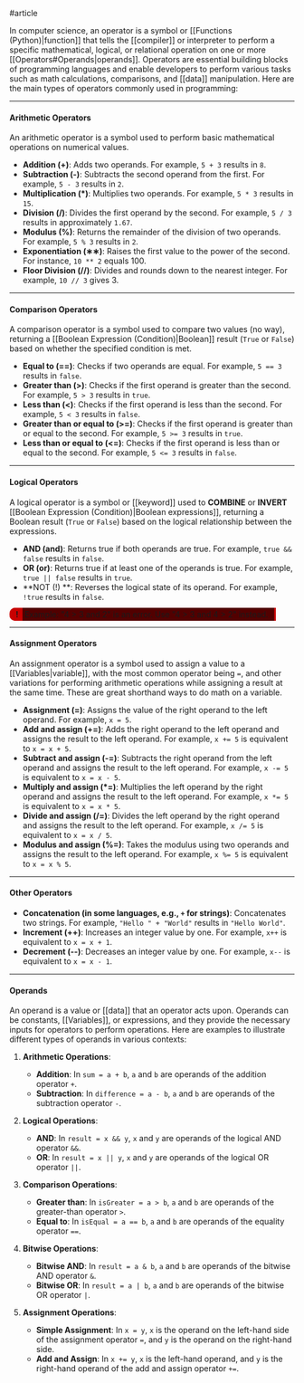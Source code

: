 #article 

In computer science, an operator is a symbol or [[Functions (Python)|function]] that tells the [[compiler]] or interpreter to perform a specific mathematical, logical, or relational operation on one or more [[Operators#Operands|operands]]. Operators are essential building blocks of programming languages and enable developers to perform various tasks such as math calculations, comparisons, and [[data]] manipulation. Here are the main types of operators commonly used in programming:

---
#### Arithmetic Operators

An arithmetic operator is a symbol used to perform basic mathematical operations on numerical values.

   - **Addition (+)**: Adds two operands. For example, `5 + 3` results in `8`.
   - **Subtraction (-)**: Subtracts the second operand from the first. For example, `5 - 3` results in `2`.
   - **Multiplication (*)**: Multiplies two operands. For example, `5 * 3` results in `15`.
   - **Division (/)**: Divides the first operand by the second. For example, `5 / 3` results in approximately `1.67`.
   - **Modulus (%)**: Returns the remainder of the division of two operands. For example, `5 % 3` results in `2`.
   - **Exponentiation (∗∗)**: Raises the first value to the power of the second. For instance, `10 ** 2` equals 100.
   - **Floor Division (//)**: Divides and rounds down to the nearest integer. For example, `10 // 3` gives 3.

---
#### Comparison Operators

A comparison operator is a symbol used to compare two values (no way), returning a [[Boolean Expression (Condition)|Boolean]] result (`True` or `False`) based on whether the specified condition is met.

   - **Equal to (==)**: Checks if two operands are equal. For example, `5 == 3` results in `false`.
   - **Greater than (>)**: Checks if the first operand is greater than the second. For example, `5 > 3` results in `true`.
   - **Less than (<)**: Checks if the first operand is less than the second. For example, `5 < 3` results in `false`.
   - **Greater than or equal to (>=)**: Checks if the first operand is greater than or equal to the second. For example, `5 >= 3` results in `true`.
   - **Less than or equal to (<=)**: Checks if the first operand is less than or equal to the second. For example, `5 <= 3` results in `false`.

---
#### Logical Operators

A logical operator is a symbol or [[keyword]] used to **COMBINE** or **INVERT** [[Boolean Expression (Condition)|Boolean expressions]], returning a Boolean result (`True` or `False`) based on the logical relationship between the expressions.

   - **AND (and)**: Returns true if both operands are true. For example, `true && false` results in `false`.
   - **OR (or)**: Returns true if at least one of the operands is true. For example, `true || false` results in `true`.
   - **NOT (!) **: Reverses the logical state of its operand. For example, `!true` results in `false`.

<span style="position: relative; font-weight: 700;background-color: #C80000; border-bottom: 2px solid #C80000;padding-top:1px; padding-bottom:1px;  padding-left: 11px; padding-right: 7px;border-top: 2px solid #C80000; border-radius:10px 0px 0px 10px;">!</span><span style= "background-color: #520000; margin-left:-14px;padding:3px;padding-left:14px; padding-right:10px;border-right:3px solid #C80000"> Example: "4 > 3 and 2" is an error. Use "4 > 3 and 4 > 2" instead.</span>

---
#### Assignment Operators

An assignment operator is a symbol used to assign a value to a [[Variables|variable]], with the most common operator being `=`, and other variations for performing arithmetic operations while assigning a result at the same time. These are great shorthand ways to do math on a variable.

   - **Assignment (=)**: Assigns the value of the right operand to the left operand. For example, `x = 5`.
   - **Add and assign (+=)**: Adds the right operand to the left operand and assigns the result to the left operand. For example, `x += 5` is equivalent to `x = x + 5`.
   - **Subtract and assign (-=)**: Subtracts the right operand from the left operand and assigns the result to the left operand. For example, `x -= 5` is equivalent to `x = x - 5`.
   - **Multiply and assign (*=)**: Multiplies the left operand by the right operand and assigns the result to the left operand. For example, `x *= 5` is equivalent to `x = x * 5`.
   - **Divide and assign (/=)**: Divides the left operand by the right operand and assigns the result to the left operand. For example, `x /= 5` is equivalent to `x = x / 5`.
   - **Modulus and assign (%=)**: Takes the modulus using two operands and assigns the result to the left operand. For example, `x %= 5` is equivalent to `x = x % 5`.

---
#### Other Operators

   - **Concatenation (in some languages, e.g., `+` for strings)**: Concatenates two strings. For example, `"Hello " + "World"` results in `"Hello World"`.
   - **Increment (++)**: Increases an integer value by one. For example, `x++` is equivalent to `x = x + 1`.
   - **Decrement (--)**: Decreases an integer value by one. For example, `x--` is equivalent to `x = x - 1`.

---
#### Operands

An operand is a value or [[data]] that an operator acts upon. Operands can be constants, [[Variables]], or expressions, and they provide the necessary inputs for operators to perform operations. Here are examples to illustrate different types of operands in various contexts:

1. **Arithmetic Operations**:
    - **Addition**: In `sum = a + b`, `a` and `b` are operands of the addition operator `+`.
    - **Subtraction**: In `difference = a - b`, `a` and `b` are operands of the subtraction operator `-`.

2. **Logical Operations**:
    - **AND**: In `result = x && y`, `x` and `y` are operands of the logical AND operator `&&`.
    - **OR**: In `result = x || y`, `x` and `y` are operands of the logical OR operator `||`.

3. **Comparison Operations**:
    - **Greater than**: In `isGreater = a > b`, `a` and `b` are operands of the greater-than operator `>`.
    - **Equal to**: In `isEqual = a == b`, `a` and `b` are operands of the equality operator `==`.

4. **Bitwise Operations**:
    - **Bitwise AND**: In `result = a & b`, `a` and `b` are operands of the bitwise AND operator `&`.
    - **Bitwise OR**: In `result = a | b`, `a` and `b` are operands of the bitwise OR operator `|`.

5. **Assignment Operations**:
    - **Simple Assignment**: In `x = y`, `x` is the operand on the left-hand side of the assignment operator `=`, and `y` is the operand on the right-hand side.
    - **Add and Assign**: In `x += y`, `x` is the left-hand operand, and `y` is the right-hand operand of the add and assign operator `+=`.

